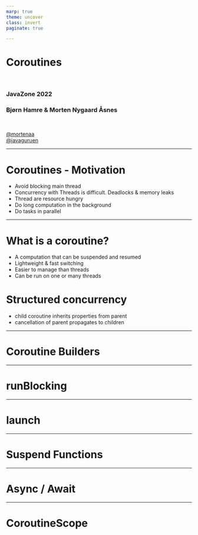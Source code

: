 ```yaml
---
marp: true
theme: uncover
class: invert
paginate: true

---
```


# Coroutines

</br>

### JavaZone 2022
### Bjørn Hamre & Morten Nygaard Åsnes


</br>

[@mortenaa](twitter.com/mortenaa) </br>
[@javaguruen](twitter.com/javaguruen)

---
# Coroutines - Motivation

* Avoid blocking main thread
* Concurrency with Threads is difficult. Deadlocks & memory leaks
* Thread are resource hungry
* Do long computation in the background
* Do tasks in parallel

<!--
  Langvarige operasjoner som nettverkskall og disk io blokkerer tråden
  mens de venter på svar. For en interaktiv applikasjon (mobil, js, gui) vil
  ui bli uresponsivt om blokkererman tråden som oppdaterer ui.

  Kan løses med tråder, men tråder er vanskelig å gjøre riktig. Kan føre til
  minnelekasje. Tråder er "tunge" å switche mellom. Vanskelig å debugge.
-->
---

# What is a coroutine?

* A computation that can be suspended and resumed
* Lightweight & fast switching
* Easier to manage than threads
* Can be run on one or many threads

<!--
  Korutiner stammer tilbake til 60 tallet, men ble først popularisert med
  goroutines i Golang. 
-->

# Structured concurrency

* child coroutine inherits properties from parent
* cancellation of parent propagates to children

<!--
  Med structured concurrency forsøker man å strukturere bruken av korutiner
  på en måte oversiktlig og trygg måte. Nøsting av uttrykk for korutiner skaper ett 
  hierarki som samsvarer med organiseringen av koden, og som sørger for at feil
  propagerer oppover om de ikke håndteres.
-->
---

# Coroutine Builders

---

# runBlocking

---

# launch

---

# Suspend Functions

---

# Async / Await

---

# CoroutineScope



